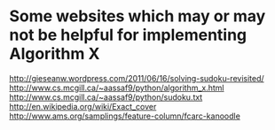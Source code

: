 Some websites which may or may not be helpful for implementing Algorithm X
==========================================================================

<http://gieseanw.wordpress.com/2011/06/16/solving-sudoku-revisited/>
<http://www.cs.mcgill.ca/~aassaf9/python/algorithm_x.html>
<http://www.cs.mcgill.ca/~aassaf9/python/sudoku.txt>
<http://en.wikipedia.org/wiki/Exact_cover>
<http://www.ams.org/samplings/feature-column/fcarc-kanoodle>
